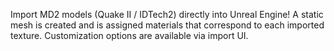 Import  MD2 models (Quake II / IDTech2) directly into Unreal Engine! A static mesh is created and is assigned materials that correspond to each imported texture. Customization options are available via import UI.
